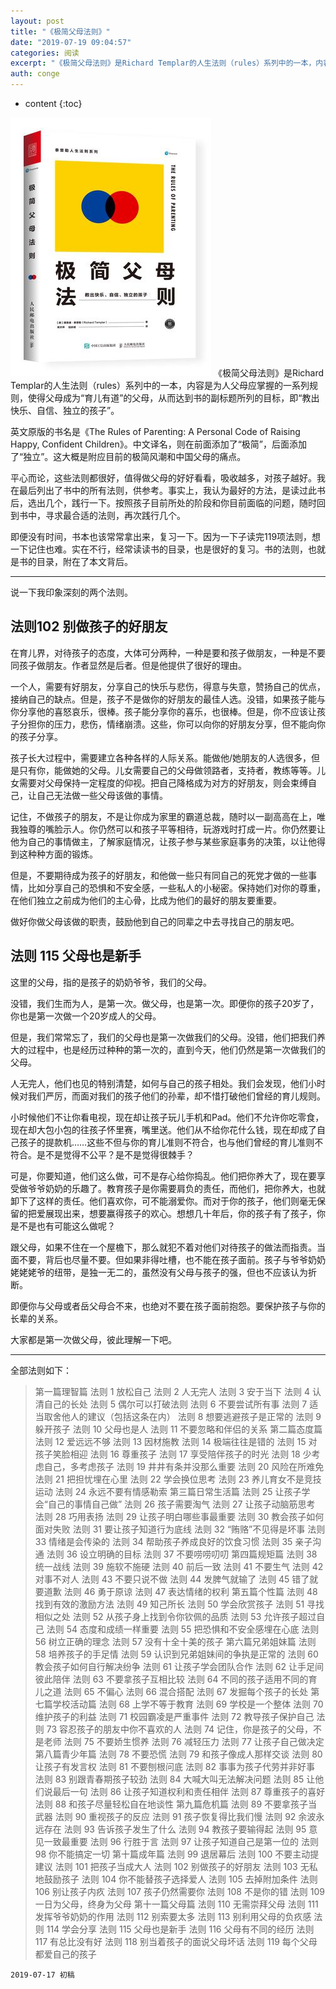 ```yaml
---
layout: post
title: "《极简父母法则》"
date: "2019-07-19 09:04:57"
categories: 阅读
excerpt: "《极简父母法则》是Richard Templar的人生法则（rules）系列中的一本，内容是为人父母应掌握的一系列规则，使得父母成为“育儿有道”..."
auth: conge
---
```

* content
{:toc}

![ ](/assets/images/阅读/118382-5cd73445902b2bd1.png)
《极简父母法则》是Richard Templar的人生法则（rules）系列中的一本，内容是为人父母应掌握的一系列规则，使得父母成为“育儿有道”的父母，从而达到书的副标题所列的目标，即“教出快乐、自信、独立的孩子”。

英文原版的书名是《The Rules of Parenting: A Personal Code of Raising Happy, Confident Children》。中文译名，则在前面添加了“极简”，后面添加了“独立”。这大概是附应目前的极简风潮和中国父母的痛点。

平心而论，这些法则都很好，值得做父母的好好看看，吸收越多，对孩子越好。我在最后列出了书中的所有法则，供参考。事实上，我认为最好的方法，是读过此书后，选出几个，践行一下。按照孩子目前所处的阶段和你目前面临的问题，随时回到书中，寻求最合适的法则，再次践行几个。

即便没有时间，书本也该常常拿出来，复习一下。因为一下子读完119项法则，想一下记住也难。实在不行，经常读读书的目录，也是很好的复习。书的法则，也就是书的目录，附在了本文背后。

----

说一下我印象深刻的两个法则。

## 法则102 别做孩子的好朋友 

在育儿界，对待孩子的态度，大体可分两种，一种是要和孩子做朋友，一种是不要同孩子做朋友。作者显然是后者。但是他提供了很好的理由。

一个人，需要有好朋友，分享自己的快乐与悲伤，得意与失意，赞扬自己的优点，接纳自己的缺点。但是，孩子不是做你的好朋友的最佳人选。没错，如果孩子能与你分享他的喜怒哀乐，很棒。孩子能分享你的喜乐，也很棒。但是，你不应该让孩子分担你的压力，悲伤，情绪崩溃。这些，你可以向你的好朋友分享，但不能向你的孩子分享。

孩子长大过程中，需要建立各种各样的人际关系。能做他/她朋友的人选很多，但是只有你，能做她的父母。儿女需要自己的父母做领路者，支持者，教练等等。儿女需要对父母保持一定程度的仰视。把自己降格成为对方的好朋友，则会束缚自己，让自己无法做一些父母该做的事情。

记住，不做孩子的朋友，不是让你成为家里的霸道总裁，随时以一副高高在上，唯我独尊的嘴脸示人。你仍然可以和孩子平等相待，玩游戏时打成一片。你仍然要让他为自己的事情做主，了解家庭情况，让孩子参与某些家庭事务的决策，以让他得到这种种方面的锻炼。

但是，不要期待成为孩子的好朋友，和他做一些只有同自己的死党才做的一些事情，比如分享自己的恐惧和不安全感，一些私人的小秘密。保持她们对你的尊重，在他们独立之前成为他们的主心骨，比成为他们的最好的朋友要重要。

做好你做父母该做的职责，鼓励他到自己的同辈之中去寻找自己的朋友吧。

## 法则 115 父母也是新手 

这里的父母，指的是孩子的奶奶爷爷，我们的父母。

没错，我们生而为人，是第一次。做父母，也是第一次。即便你的孩子20岁了，你也是第一次做一个20岁成人的父母。

但是，我们常常忘了，我们的父母也是第一次做我们的父母。没错，他们把我们养大的过程中，也是经历过种种的第一次的，直到今天，他们仍然是第一次做我们的父母。

人无完人，他们也见的特别清楚，如何与自己的孩子相处。我们会发现，他们小时候对我们严厉，而面对我们的孩子他们的孙辈，却不惜打破他们曾经的育儿规则。

小时候他们不让你看电视，现在却让孩子玩儿手机和Pad。他们不允许你吃零食，现在却大包小包的往孩子怀里赛，嘴里送。他们从不给你花什么钱，现在却成了自己孩子的提款机……这些不但与你的育儿准则不符合，也与他们曾经的育儿准则不符合。是不是觉得不公平？是不是觉得很棘手？

可是，你要知道，他们这么做，可不是存心给你捣乱。他们把你养大了，现在要享受做爷爷奶奶的乐趣了。教育孩子是你需要肩负的责任，而他们，把你养大，也就卸下了这样的责任。他们喜欢你，可不能溺爱你。而对于你的孩子，他们则毫无保留的把爱展现出来，想要赢得孩子的欢心。想想几十年后，你的孩子有了孩子，你是不是也有可能这么做呢？

跟父母，如果不住在一个屋檐下，那么就犯不着对他们对待孩子的做法而指责。当面不要，背后也尽量不要。但如果非得吐槽，也不能在孩子面前。孩子与爷爷奶奶姥姥姥爷的纽带，是独一无二的，虽然没有父母与孩子的强，但也不应该认为折断。

即便你与父母或者岳父母合不来，也绝对不要在孩子面前抱怨。要保护孩子与你的长辈的关系。

大家都是第一次做父母，彼此理解一下吧。

----

全部法则如下：

>  第一篇理智篇
> 法则 1 放松自己 
> 法则 2 人无完人 
> 法则 3 安于当下 
> 法则 4 认清自己的长处 
> 法则 5 偶尔可以打破法则 
> 法则 6 不要尝试所有事 
> 法则 7 适当取舍他人的建议（包括这条在内） 
> 法则 8 想要逃避孩子是正常的 
> 法则 9 躲开孩子 
> 法则 10 父母也是人 
> 法则 11 不要忽略和伴侣的关系 
> 第二篇态度篇
> 法则 12 爱远远不够 
> 法则 13 因材施教 
> 法则 14 极端往往是错的 
> 法则 15 对孩子笑脸相迎 
> 法则 16 尊重孩子 
> 法则 17 享受陪伴孩子的时光 
> 法则 18 少考虑自己，多考虑孩子 
> 法则 19 井井有条并没那么重要 
> 法则 20 风险在所难免 
> 法则 21 把担忧埋在心里 
> 法则 22 学会换位思考 
> 法则 23 养儿育女不是竞技运动 
> 法则 24 永远不要有情感勒索 
> 第三篇日常生活篇
> 法则 25 让孩子学会“自己的事情自己做” 
> 法则 26 孩子需要淘气 
> 法则 27 让孩子动脑筋思考 
> 法则 28 巧用表扬 
> 法则 29 让孩子明白哪些事最重要 
> 法则 30 教会孩子如何面对失败 
> 法则 31 要让孩子知道行为底线 
> 法则 32 “贿赂”不见得是坏事 
> 法则 33 情绪是会传染的 
> 法则 34 帮助孩子养成良好的饮食习惯 
> 法则 35 亲子沟通 
> 法则 36 设立明确的目标 
> 法则 37 不要唠唠叨叨 
> 第四篇规矩篇
> 法则 38 统一战线 
> 法则 39 施软不施硬 
> 法则 40 前后一致 
> 法则 41 不要生气 
> 法则 42 对事不对人 
> 法则 43 不要只说不做 
> 法则 44 发脾气就输了 
> 法则 45 错了就要道歉 
> 法则 46 勇于原谅 
> 法则 47 表达情绪的权利 
> 第五篇个性篇
> 法则 48 找到有效的激励方法 
> 法则 49 知己所长 
> 法则 50 学会欣赏孩子 
> 法则 51 寻找相似之处 
> 法则 52 从孩子身上找到令你钦佩的品质 
> 法则 53 允许孩子超过自己 
> 法则 54 态度和成绩一样重要 
> 法则 55 把恐惧和不安全感埋在心底 
> 法则 56 树立正确的理念 
> 法则 57 没有十全十美的孩子 
> 第六篇兄弟姐妹篇
> 法则 58 培养孩子的手足情 
> 法则 59 认识到兄弟姐妹间的争执是正常的 
> 法则 60 教会孩子如何自行解决纷争 
> 法则 61 让孩子学会团队合作 
> 法则 62 让手足间彼此陪伴 
> 法则 63 不要拿孩子互相比较 
> 法则 64 不同的孩子适用不同的育儿之道 
> 法则 65 不偏心 
> 法则 66 混合搭配 
> 法则 67 发掘每个孩子的长处 
> 第七篇学校活动篇
> 法则 68 上学不等于教育 
> 法则 69 学校是一个整体 
> 法则 70 维护孩子的利益 
> 法则 71 校园霸凌是严重事件 
> 法则 72 教导孩子保护自己 
> 法则 73 容忍孩子的朋友中你不喜欢的人 
> 法则 74 记住，你是孩子的父母，不是老师 
> 法则 75 不要娇生惯养 
> 法则 76 减轻压力 
> 法则 77 让孩子自己做决定 
> 第八篇青少年篇
> 法则 78 不要恐慌 
> 法则 79 和孩子像成人那样交谈 
> 法则 80 让孩子有发言权 
> 法则 81 不要刨根问底 
> 法则 82 事事为孩子代劳并非好事 
> 法则 83 别跟青春期孩子较劲 
> 法则 84 大喊大叫无法解决问题 
> 法则 85 让他们说最后一句 
> 法则 86 让孩子知道权利和责任相伴 
> 法则 87 尊重孩子的喜好 
> 法则 88 和孩子尽量轻松自在地谈性 
> 第九篇危机篇
> 法则 89 不要拿孩子当武器 
> 法则 90 重视孩子的反应 
> 法则 91 孩子恢复得比我们慢 
> 法则 92 余波永远存在 
> 法则 93 告诉孩子发生了什么 
> 法则 94 教孩子要输得起 
> 法则 95 意见一致最重要 
> 法则 96 行胜于言 
> 法则 97 让孩子知道自己是第一位的 
> 法则 98 你不能搞定一切 
> 第十篇成年篇
> 法则 99 退居幕后 
> 法则 100 不要主动提建议 
> 法则 101 把孩子当成大人 
> 法则 102 别做孩子的好朋友 
> 法则 103 无私地鼓励孩子 
> 法则 104 你不能替孩子选择爱人 
> 法则 105 去掉附加条件 
> 法则 106 别让孩子内疚 
> 法则 107 孩子仍然需要你 
> 法则 108 不是你的错 
> 法则 109 一日为父母，终身为父母 
> 第十一篇父母篇
> 法则 110 无需崇拜父母 
> 法则 111 发挥爷爷奶奶的作用 
> 法则 112 别索要太多 
> 法则 113 别利用父母的负疚感 
> 法则 114 学会分享 
> 法则 115 父母也是新手 
> 法则 116 父母有不同的经历 
> 法则 117 有总比没有好 
> 法则 118 别当着孩子的面说父母坏话 
> 法则 119 每个父母都爱自己的孩子 

```
2019-07-17 初稿
```
